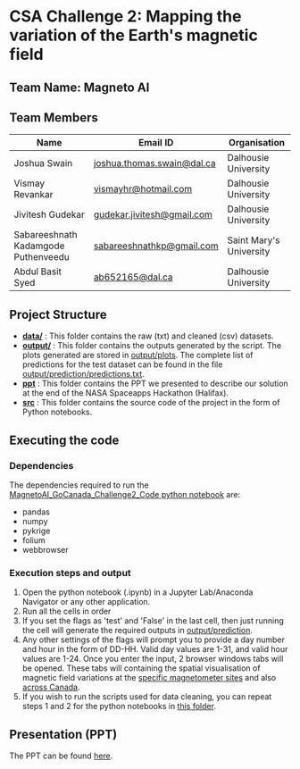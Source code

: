 # CSA Challenge 2: Mapping the variation of the Earth's magnetic field

## Team Name: Magneto AI

## Team Members
|			Name        				|   Email ID   					| Organisation				|
| --------------------------------------|-------------------------------|---------------------------|
| Joshua Swain		      				| joshua.thomas.swain@dal.ca 	|Dalhousie University	 	|
| Vismay Revankar      					| vismayhr@hotmail.com 		    |Dalhousie University		|
| Jivitesh Gudekar 						| gudekar.jivitesh@gmail.com    |Dalhousie University 		|
| Sabareeshnath Kadamgode Puthenveedu 	| sabareeshnathkp@gmail.com     |Saint Mary's University 	|
| Abdul Basit Syed		 				| ab652165@dal.ca     			|Dalhousie University 		|

## Project Structure
* **[data/](https://github.com/Joshua-Swain/mapping-canadian-geomagnetic-activity/tree/master/data)** : This folder contains the raw (txt) and cleaned (csv) datasets.
* **[output/](https://github.com/Joshua-Swain/mapping-canadian-geomagnetic-activity/tree/master/output)** : This folder contains the outputs generated by the script. The plots generated are stored in [output/plots](https://github.com/Joshua-Swain/mapping-canadian-geomagnetic-activity/tree/master/output/plots). The complete list of predictions for the test dataset can be found in the file [output/prediction/predictions.txt](https://github.com/Joshua-Swain/mapping-canadian-geomagnetic-activity/blob/master/output/prediction/predictions.txt).
* **[ppt](https://github.com/Joshua-Swain/mapping-canadian-geomagnetic-activity/tree/master/ppt)** : This folder contains the PPT we presented to describe our solution at the end of the NASA Spaceapps Hackathon (Halifax).
* **[src](https://github.com/Joshua-Swain/mapping-canadian-geomagnetic-activity/tree/master/src)** : This folder contains the source code of the project in the form of Python notebooks.

## Executing the code
### Dependencies
The dependencies required to run the [MagnetoAI_GoCanada_Challenge2_Code python notebook](https://github.com/Joshua-Swain/mapping-canadian-geomagnetic-activity/blob/master/src/MagnetoAI_GoCanada_Challenge2_Code.ipynb) are:
* pandas
* numpy
* pykrige
* folium
* webbrowser

### Execution steps and output
1. Open the python notebook (.ipynb) in a Jupyter Lab/Anaconda Navigator or any other application.<br>
2. Run all the cells in order
3. If you set the flags as 'test' and 'False' in the last cell, then just running the cell will generate the required outputs in [output/prediction](https://github.com/Joshua-Swain/mapping-canadian-geomagnetic-activity/tree/master/output/prediction).
4. Any other settings of the flags will prompt you to provide a day number and hour in the form of DD-HH. Valid day values are 1-31, and valid hour values are 1-24. Once you enter the input, 2 browser windows tabs will be opened. These tabs will containing the spatial visualisation of magnetic field variations at the [specific magnetometer sites](https://github.com/Joshua-Swain/mapping-canadian-geomagnetic-activity/tree/master/output/plots/sites) and also [across Canada](https://github.com/Joshua-Swain/mapping-canadian-geomagnetic-activity/tree/master/output/plots/across_canada).
5. If you wish to run the scripts used for data cleaning, you can repeat steps 1 and 2 for the python notebooks in [this folder](https://github.com/Joshua-Swain/mapping-canadian-geomagnetic-activity/tree/master/src/data_cleaning_scripts).

## Presentation (PPT)
The PPT can be found [here](https://github.com/Joshua-Swain/mapping-canadian-geomagnetic-activity/tree/master/ppt).
